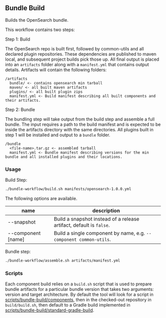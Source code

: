## Bundle Build

Builds the OpenSearch bundle.

This workflow contains two steps:

Step 1: Build

The OpenSearch repo is built first, followed by common-utils and all declared plugin repositories. These dependencies are published to maven
 local, and subsequent project builds pick those up. All final output is placed into an `artifacts` folder along with a `manifest.yml` that
  contains output details.
  Artifacts will contain the following folders:
  ```
  /artifacts
    bundle/ <- contains opensearch min tarball 
    maven/ <- all built maven artifacts
    plugins/ <- all built plugin zips
    manifest.yml <- Build manifest describing all built components and their artifacts.
  ```

Step 2: Bundle

The bundling step will take output from the build step and assemble a full bundle. The input requires a path to the build manifest and is
 expected to be inside the artifacts directory with the same directories.
All plugins built in step 1 will be installed and output to a `bundle` folder.
  ```
  /bundle
    <file-name>.tar.gz <- assembled tarball
    manifest.yml <- Bundle manifest describing versions for the min bundle and all installed plugins and their locations.
  ```

### Usage

Build Step:
```bash
./bundle-workflow/build.sh manifests/opensearch-1.0.0.yml
```

The following options are available.

| name               | description                                                         |
|--------------------|---------------------------------------------------------------------|
| --snapshot         | Build a snapshot instead of a release artifact, default is `false`. |
| --component [name] | Build a single component by name, e.g. `--component common-utils`.  |

Bundle step:
```bash
./bundle-workflow/assemble.sh artifacts/manifest.yml
```
### Scripts

Each component build relies on a `build.sh` script that is used to prepare bundle artifacts for a particular bundle version that takes two arguments: version and target architecture. By default the tool will look for a script in [scripts/bundle-build/components](scripts/bundle-build/components), then in the checked-out repository in `build/build.sh`, then default to a Gradle build implemented in [scripts/bundle-build/standard-gradle-build](scripts/bundle-build/standard-gradle-build).